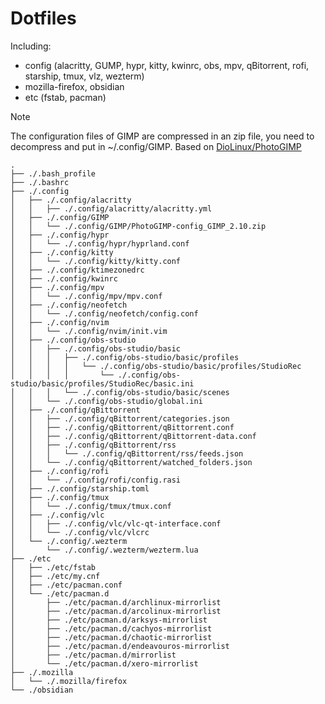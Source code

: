# Dotfiles

Including:
- config (alacritty, GUMP, hypr, kitty, kwinrc, obs, mpv, qBitorrent, rofi, starship, tmux, vlz, wezterm)
- mozilla-firefox, obsidian
- etc (fstab, pacman)

> [!NOTE]
> The configuration files of GIMP are compressed in an zip file, you need to decompress and put in ~/.config/GIMP. Based on [DioLinux/PhotoGIMP](https://github.com/Diolinux/PhotoGIMP)

```
.
├── ./.bash_profile
├── ./.bashrc
├── ./.config
│   ├── ./.config/alacritty
│   │   ├── ./.config/alacritty/alacritty.yml
│   ├── ./.config/GIMP
│   │   └── ./.config/GIMP/PhotoGIMP-config_GIMP_2.10.zip
│   ├── ./.config/hypr
│   │   └── ./.config/hypr/hyprland.conf
│   ├── ./.config/kitty
│   │   └── ./.config/kitty/kitty.conf
│   ├── ./.config/ktimezonedrc
│   ├── ./.config/kwinrc
│   ├── ./.config/mpv
│   │   └── ./.config/mpv/mpv.conf
│   ├── ./.config/neofetch
│   │   └── ./.config/neofetch/config.conf
│   ├── ./.config/nvim
│   │   └── ./.config/nvim/init.vim
│   ├── ./.config/obs-studio
│   │   ├── ./.config/obs-studio/basic
│   │   │   ├── ./.config/obs-studio/basic/profiles
│   │   │   │   └── ./.config/obs-studio/basic/profiles/StudioRec
│   │   │   │       └── ./.config/obs-studio/basic/profiles/StudioRec/basic.ini
│   │   │   └── ./.config/obs-studio/basic/scenes
│   │   └── ./.config/obs-studio/global.ini
│   ├── ./.config/qBittorrent
│   │   ├── ./.config/qBittorrent/categories.json
│   │   ├── ./.config/qBittorrent/qBittorrent.conf
│   │   ├── ./.config/qBittorrent/qBittorrent-data.conf
│   │   ├── ./.config/qBittorrent/rss
│   │   │   └── ./.config/qBittorrent/rss/feeds.json
│   │   └── ./.config/qBittorrent/watched_folders.json
│   ├── ./.config/rofi
│   │   └── ./.config/rofi/config.rasi
│   ├── ./.config/starship.toml
│   ├── ./.config/tmux
│   │   └── ./.config/tmux/tmux.conf
│   ├── ./.config/vlc
│   │   ├── ./.config/vlc/vlc-qt-interface.conf
│   │   └── ./.config/vlc/vlcrc
│   └── ./.config/.wezterm
│       └── ./.config/.wezterm/wezterm.lua
├── ./etc
│   ├── ./etc/fstab
│   ├── ./etc/my.cnf
│   ├── ./etc/pacman.conf
│   └── ./etc/pacman.d
│       ├── ./etc/pacman.d/archlinux-mirrorlist
│       ├── ./etc/pacman.d/arcolinux-mirrorlist
│       ├── ./etc/pacman.d/arksys-mirrorlist
│       ├── ./etc/pacman.d/cachyos-mirrorlist
│       ├── ./etc/pacman.d/chaotic-mirrorlist
│       ├── ./etc/pacman.d/endeavouros-mirrorlist
│       ├── ./etc/pacman.d/mirrorlist
│       └── ./etc/pacman.d/xero-mirrorlist
├── ./.mozilla
│   └── ./.mozilla/firefox
└── ./obsidian
```

